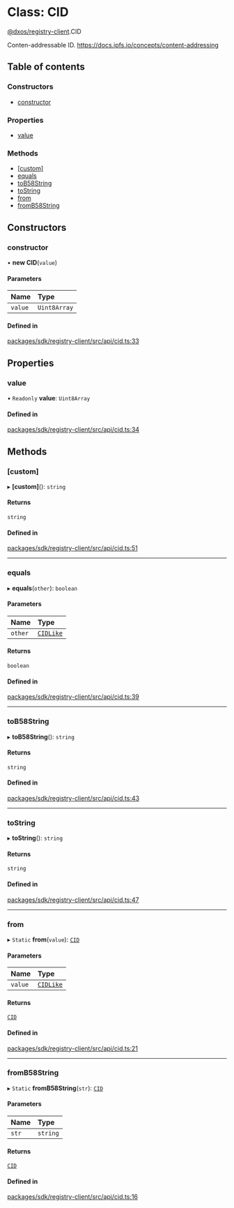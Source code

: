 # Class: CID

[@dxos/registry-client](../modules/dxos_registry_client.md).CID

Conten-addressable ID.
https://docs.ipfs.io/concepts/content-addressing

## Table of contents

### Constructors

- [constructor](dxos_registry_client.CID.md#constructor)

### Properties

- [value](dxos_registry_client.CID.md#value)

### Methods

- [[custom]](dxos_registry_client.CID.md#[custom])
- [equals](dxos_registry_client.CID.md#equals)
- [toB58String](dxos_registry_client.CID.md#tob58string)
- [toString](dxos_registry_client.CID.md#tostring)
- [from](dxos_registry_client.CID.md#from)
- [fromB58String](dxos_registry_client.CID.md#fromb58string)

## Constructors

### constructor

• **new CID**(`value`)

#### Parameters

| Name | Type |
| :------ | :------ |
| `value` | `Uint8Array` |

#### Defined in

[packages/sdk/registry-client/src/api/cid.ts:33](https://github.com/dxos/dxos/blob/e3b936721/packages/sdk/registry-client/src/api/cid.ts#L33)

## Properties

### value

• `Readonly` **value**: `Uint8Array`

#### Defined in

[packages/sdk/registry-client/src/api/cid.ts:34](https://github.com/dxos/dxos/blob/e3b936721/packages/sdk/registry-client/src/api/cid.ts#L34)

## Methods

### [custom]

▸ **[custom]**(): `string`

#### Returns

`string`

#### Defined in

[packages/sdk/registry-client/src/api/cid.ts:51](https://github.com/dxos/dxos/blob/e3b936721/packages/sdk/registry-client/src/api/cid.ts#L51)

___

### equals

▸ **equals**(`other`): `boolean`

#### Parameters

| Name | Type |
| :------ | :------ |
| `other` | [`CIDLike`](../modules/dxos_registry_client.md#cidlike) |

#### Returns

`boolean`

#### Defined in

[packages/sdk/registry-client/src/api/cid.ts:39](https://github.com/dxos/dxos/blob/e3b936721/packages/sdk/registry-client/src/api/cid.ts#L39)

___

### toB58String

▸ **toB58String**(): `string`

#### Returns

`string`

#### Defined in

[packages/sdk/registry-client/src/api/cid.ts:43](https://github.com/dxos/dxos/blob/e3b936721/packages/sdk/registry-client/src/api/cid.ts#L43)

___

### toString

▸ **toString**(): `string`

#### Returns

`string`

#### Defined in

[packages/sdk/registry-client/src/api/cid.ts:47](https://github.com/dxos/dxos/blob/e3b936721/packages/sdk/registry-client/src/api/cid.ts#L47)

___

### from

▸ `Static` **from**(`value`): [`CID`](dxos_registry_client.CID.md)

#### Parameters

| Name | Type |
| :------ | :------ |
| `value` | [`CIDLike`](../modules/dxos_registry_client.md#cidlike) |

#### Returns

[`CID`](dxos_registry_client.CID.md)

#### Defined in

[packages/sdk/registry-client/src/api/cid.ts:21](https://github.com/dxos/dxos/blob/e3b936721/packages/sdk/registry-client/src/api/cid.ts#L21)

___

### fromB58String

▸ `Static` **fromB58String**(`str`): [`CID`](dxos_registry_client.CID.md)

#### Parameters

| Name | Type |
| :------ | :------ |
| `str` | `string` |

#### Returns

[`CID`](dxos_registry_client.CID.md)

#### Defined in

[packages/sdk/registry-client/src/api/cid.ts:16](https://github.com/dxos/dxos/blob/e3b936721/packages/sdk/registry-client/src/api/cid.ts#L16)
